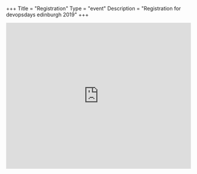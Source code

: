 +++
Title = "Registration"
Type = "event"
Description = "Registration for devopsdays edinburgh 2019"
+++

<div style="width:100%; text-align:left;">

<iframe src="https://event.bookitbee.com/widget/event-tickets/22169?height=400&theme=classic" style="width:1px;min-width:100%;height:400px;border:0;" width="100%" height="400" allowtransparency="true" scrolling="no"></iframe>

</div></div>
</div>
